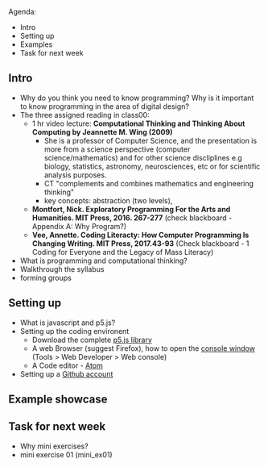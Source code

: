 Agenda:
- Intro
- Setting up
- Examples
- Task for next week

## Intro
- Why do you think you need to know programming? Why is it important to know programming in the area of digital design?
- The three assigned reading in class00:
    - 1 hr video lecture: **Computational Thinking and Thinking About Computing by Jeannette M. Wing (2009)**
      - She is a professor of Computer Science, and the presentation is more from a science perspective (computer science/mathematics) and for other science discliplines e.g biology, statistics, astronomy, neurosciences, etc or for scientific analysis purposes.
      - CT "complements and combines mathematics and engineering thinking"
      - key concepts: abstraction (two levels), 
    - **Montfort, Nick. Exploratory Programming For the Arts and Humanities. MIT Press, 2016. 267-277** (check blackboard - Appendix A: Why Program?)
    - **Vee, Annette. Coding Literacty: How Computer Programming Is Changing Writing. MIT Press, 2017.43-93** (Check blackboard - 1 Coding for Everyone and the Legacy of Mass Literacy)
- What is programming and computational thinking? 
- Walkthrough the syllabus 
- forming groups
## Setting up
- What is javascript and p5.js? 
- Setting up the coding environent
  - Download the complete [p5.js library](https://p5js.org/download/)
  - A web Browser (suggest Firefox), how to open the [console window](https://developer.mozilla.org/en-US/docs/Tools/Web_Console/Console_messages) (Tools > Web Developer > Web console)
  - A Code editor - [Atom](https://atom.io/)
 - Setting up a [Github account](http://www.github.com)
## Example showcase
## Task for next week
- Why mini exercises?
- mini exercise 01 (mini_ex01)

